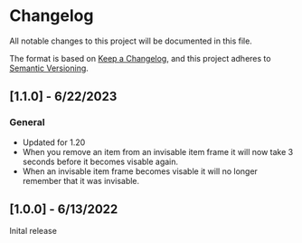 # Changelog

All notable changes to this project will be documented in this file.

The format is based on [Keep a Changelog](https://keepachangelog.com/en/1.0.0/), and this project adheres to [Semantic Versioning](https://semver.org/spec/v2.0.0.html).

## [1.1.0] - 6/22/2023
### General
- Updated for 1.20
- When you remove an item from an invisable item frame it will now take 3 seconds before it becomes visable again.
- When an invisable item frame becomes visable it will no longer remember that it was invisable.

## [1.0.0] - 6/13/2022
Inital release